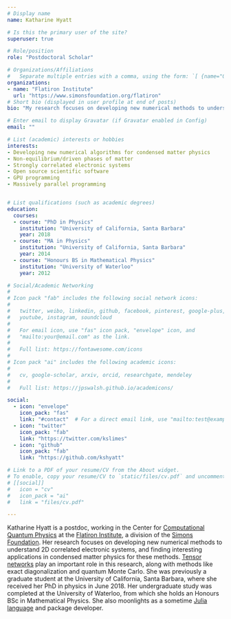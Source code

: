 ```yaml
---
# Display name
name: Katharine Hyatt

# Is this the primary user of the site?
superuser: true

# Role/position
role: "Postdoctoral Scholar"

# Organizations/Affiliations
#   Separate multiple entries with a comma, using the form: `[ {name="Org1", url=""}, {name="Org2", url=""} ]`.
organizations:
- name: "Flatiron Institute"
  url: "https://www.simonsfoundation.org/flatiron"
# Short bio (displayed in user profile at end of posts)
bio: "My research focuses on developing new numerical methods to understand 2D correlated electronic systems, and finding interesting applications in condensed matter physics for these methods. I also moonlight as a sometime [Julia language](https://julialang.org) and package developer."

# Enter email to display Gravatar (if Gravatar enabled in Config)
email: ""

# List (academic) interests or hobbies
interests:
- Developing new numerical algorithms for condensed matter physics
- Non-equilibrium/driven phases of matter
- Strongly correlated electronic systems
- Open source scientific software
- GPU programming
- Massively parallel programming


# List qualifications (such as academic degrees)
education:
  courses:
  - course: "PhD in Physics"
    institution: "University of California, Santa Barbara"
    year: 2018
  - course: "MA in Physics"
    institution: "University of California, Santa Barbara"
    year: 2014
  - course: "Honours BS in Mathematical Physics"
    institution: "University of Waterloo"
    year: 2012

# Social/Academic Networking
#
# Icon pack "fab" includes the following social network icons:
#
#   twitter, weibo, linkedin, github, facebook, pinterest, google-plus,
#   youtube, instagram, soundcloud
#
#   For email icon, use "fas" icon pack, "envelope" icon, and
#   "mailto:your@email.com" as the link.
#
#   Full list: https://fontawesome.com/icons
#
# Icon pack "ai" includes the following academic icons:
#
#   cv, google-scholar, arxiv, orcid, researchgate, mendeley
#
#   Full list: https://jpswalsh.github.io/academicons/

social:
  - icon: "envelope"
    icon_pack: "fas"
    link: "#contact"  # For a direct email link, use "mailto:test@example.org".
  - icon: "twitter"
    icon_pack: "fab"
    link: "https://twitter.com/kslimes"
  - icon: "github"
    icon_pack: "fab"
    link: "https://github.com/kshyatt"

# Link to a PDF of your resume/CV from the About widget.
# To enable, copy your resume/CV to `static/files/cv.pdf` and uncomment the lines below.
# [[social]]
#   icon = "cv"
#   icon_pack = "ai"
#   link = "files/cv.pdf"

---
```


Katharine Hyatt is a postdoc, working in the Center for [Computational Quantum Physics](https://www.simonsfoundation.org/flatiron/center-for-computational-quantum-physics/) at the [Flatiron Institute](https://www.simonsfoundation.org/flatiron), a division of the [Simons Foundation](https://www.simonsfoundation.org). Her research focuses on developing new numerical methods to understand 2D correlated electronic systems, and finding interesting applications in condensed matter physics for these methods. [Tensor networks](http://tensornetwork.org) play an important role in this research, along with methods like exact diagonalization and quantum Monte Carlo. She was previously a graduate student at the University of California, Santa Barbara, where she received her PhD in physics in June 2018. Her undergraduate study was completed at the University of Waterloo, from which she holds an Honours BSc in Mathematical Physics. She also moonlights as a sometime [Julia language](https://julialang.org) and package developer.

